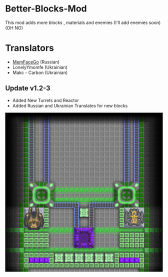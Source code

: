 # Better-Blocks-Mod
This mod adds more blocks , materials and enemies (I'll add enemies soon) (OH NO)

# Translators
- [MemFaceGo](https://github.com/MemFaceGo) (Russian)
- LonelyYmomfe (Ukrainian)
- Makc - Carbon (Ukrainian)

## Update v1.2-3
- Added New Turrets and Reactor
- Added Russian and Ukrainian Translates for new blocks

![Logo](sprites/Screenshot_420.png)
